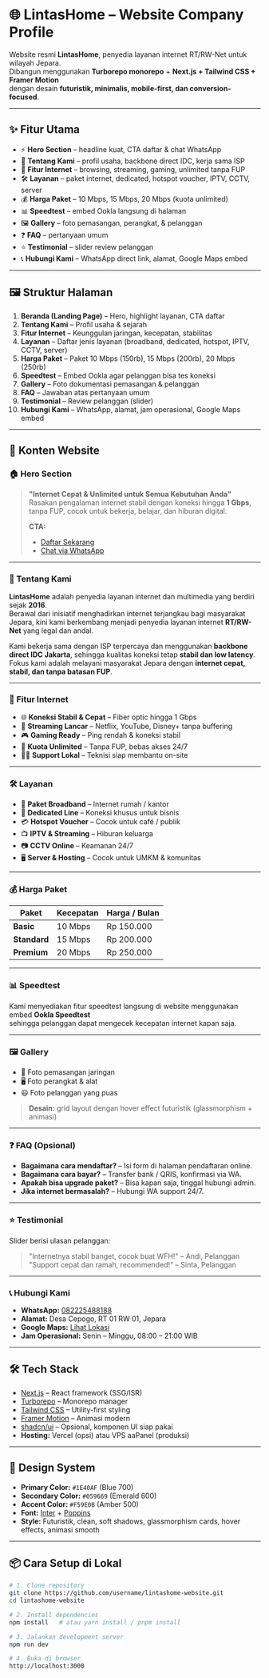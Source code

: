 # 🌐 LintasHome – Website Company Profile

Website resmi **LintasHome**, penyedia layanan internet RT/RW-Net untuk wilayah Jepara.  
Dibangun menggunakan **Turborepo monorepo** + **Next.js + Tailwind CSS + Framer Motion**  
dengan desain **futuristik, minimalis, mobile-first, dan conversion-focused**.

---

## ✨ Fitur Utama

- ⚡ **Hero Section** – headline kuat, CTA daftar & chat WhatsApp
- 🏢 **Tentang Kami** – profil usaha, backbone direct IDC, kerja sama ISP
- 🚀 **Fitur Internet** – browsing, streaming, gaming, unlimited tanpa FUP
- 🛠️ **Layanan** – paket internet, dedicated, hotspot voucher, IPTV, CCTV, server
- 💰 **Harga Paket** – 10 Mbps, 15 Mbps, 20 Mbps (kuota unlimited)
- 📊 **Speedtest** – embed Ookla langsung di halaman
- 🖼️ **Gallery** – foto pemasangan, perangkat, & pelanggan
- ❓ **FAQ** – pertanyaan umum
- ⭐ **Testimonial** – slider review pelanggan
- 📞 **Hubungi Kami** – WhatsApp direct link, alamat, Google Maps embed

---

## 🖼️ Struktur Halaman

1. **Beranda (Landing Page)** – Hero, highlight layanan, CTA daftar
2. **Tentang Kami** – Profil usaha & sejarah
3. **Fitur Internet** – Keunggulan jaringan, kecepatan, stabilitas
4. **Layanan** – Daftar jenis layanan (broadband, dedicated, hotspot, IPTV, CCTV, server)
5. **Harga Paket** – Paket 10 Mbps (150rb), 15 Mbps (200rb), 20 Mbps (250rb)
6. **Speedtest** – Embed Ookla agar pelanggan bisa tes koneksi
7. **Gallery** – Foto dokumentasi pemasangan & pelanggan
8. **FAQ** – Jawaban atas pertanyaan umum
9. **Testimonial** – Review pelanggan (slider)
10. **Hubungi Kami** – WhatsApp, alamat, jam operasional, Google Maps embed

---

## 📝 Konten Website

### 🏠 Hero Section
> **"Internet Cepat & Unlimited untuk Semua Kebutuhan Anda"**  
> Rasakan pengalaman internet stabil dengan koneksi hingga **1 Gbps**, tanpa FUP, cocok untuk bekerja, belajar, dan hiburan digital.  
>  
> **CTA:**  
> - [Daftar Sekarang](https://e.ebilling.id/billing/registrasi/?account=3758)  
> - [Chat via WhatsApp](https://wa.me/6282225488188)

---

### 🏢 Tentang Kami
**LintasHome** adalah penyedia layanan internet dan multimedia yang berdiri sejak **2016**.  
Berawal dari inisiatif menghadirkan internet terjangkau bagi masyarakat Jepara, kini kami berkembang menjadi penyedia layanan internet **RT/RW-Net** yang legal dan andal.

Kami bekerja sama dengan ISP terpercaya dan menggunakan **backbone direct IDC Jakarta**, sehingga kualitas koneksi tetap **stabil dan low latency**.  
Fokus kami adalah melayani masyarakat Jepara dengan **internet cepat, stabil, dan tanpa batasan FUP**.

---

### 🚀 Fitur Internet

- 🌐 **Koneksi Stabil & Cepat** – Fiber optic hingga 1 Gbps
- 🎥 **Streaming Lancar** – Netflix, YouTube, Disney+ tanpa buffering
- 🎮 **Gaming Ready** – Ping rendah & koneksi stabil
- 📡 **Kuota Unlimited** – Tanpa FUP, bebas akses 24/7
- 🧑‍💻 **Support Lokal** – Teknisi siap membantu on-site

---

### 🛠️ Layanan

- 📶 **Paket Broadband** – Internet rumah / kantor
- 🏢 **Dedicated Line** – Koneksi khusus untuk bisnis
- 💳 **Hotspot Voucher** – Cocok untuk café / publik
- 📺 **IPTV & Streaming** – Hiburan keluarga
- 📷 **CCTV Online** – Keamanan 24/7
- 🖥️ **Server & Hosting** – Cocok untuk UMKM & komunitas

---

### 💰 Harga Paket

| Paket         | Kecepatan | Harga / Bulan |
|--------------|-----------|---------------|
| **Basic**    | 10 Mbps   | Rp 150.000    |
| **Standard** | 15 Mbps   | Rp 200.000    |
| **Premium**  | 20 Mbps   | Rp 250.000    |

---

### 📊 Speedtest
Kami menyediakan fitur speedtest langsung di website menggunakan embed **Ookla Speedtest**  
sehingga pelanggan dapat mengecek kecepatan internet kapan saja.

---

### 🖼️ Gallery
- 📸 Foto pemasangan jaringan
- 🖥️ Foto perangkat & alat
- 😃 Foto pelanggan yang puas

> **Desain:** grid layout dengan hover effect futuristik (glassmorphism + animasi)

---

### ❓ FAQ (Opsional)
- **Bagaimana cara mendaftar?** – Isi form di halaman pendaftaran online.
- **Bagaimana cara bayar?** – Transfer bank / QRIS, konfirmasi via WA.
- **Apakah bisa upgrade paket?** – Bisa kapan saja, tinggal hubungi admin.
- **Jika internet bermasalah?** – Hubungi WA support 24/7.

---

### ⭐ Testimonial
Slider berisi ulasan pelanggan:
> "Internetnya stabil banget, cocok buat WFH!" – Andi, Pelanggan  
> "Support cepat dan ramah, recommended!" – Sinta, Pelanggan  

---

### 📞 Hubungi Kami

- **WhatsApp:** [082225488188](https://wa.me/6282225488188)  
- **Alamat:** Desa Cepogo, RT 01 RW 01, Jepara  
- **Google Maps:** [Lihat Lokasi](https://maps.google.com)  
- **Jam Operasional:** Senin – Minggu, 08:00 – 21:00 WIB

---

## 🛠️ Tech Stack

- [Next.js](https://nextjs.org/) – React framework (SSG/ISR)
- [Turborepo](https://turbo.build/repo) – Monorepo manager
- [Tailwind CSS](https://tailwindcss.com/) – Utility-first styling
- [Framer Motion](https://www.framer.com/motion/) – Animasi modern
- [shadcn/ui](https://ui.shadcn.com/) – Opsional, komponen UI siap pakai
- **Hosting:** Vercel (opsi) atau VPS aaPanel (produksi)

---

## 🎨 Design System

- **Primary Color:** `#1E40AF` (Blue 700)
- **Secondary Color:** `#059669` (Emerald 600)
- **Accent Color:** `#F59E0B` (Amber 500)
- **Font:** [Inter](https://fonts.google.com/specimen/Inter) + [Poppins](https://fonts.google.com/specimen/Poppins)
- **Style:** Futuristik, clean, soft shadows, glassmorphism cards, hover effects, animasi smooth

---

## 📦 Cara Setup di Lokal

```bash
# 1. Clone repository
git clone https://github.com/username/lintashome-website.git
cd lintashome-website

# 2. Install dependencies
npm install   # atau yarn install / pnpm install

# 3. Jalankan development server
npm run dev

# 4. Buka di browser
http://localhost:3000
